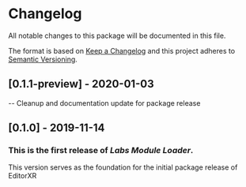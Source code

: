 # Changelog
All notable changes to this package will be documented in this file.

The format is based on [Keep a Changelog](http://keepachangelog.com/en/1.0.0/)
and this project adheres to [Semantic Versioning](http://semver.org/spec/v2.0.0.html).

## [0.1.1-preview] - 2020-01-03
-- Cleanup and documentation update for package release

## [0.1.0] - 2019-11-14

### This is the first release of *Labs Module Loader*.

This version serves as the foundation for the initial package release of EditorXR
